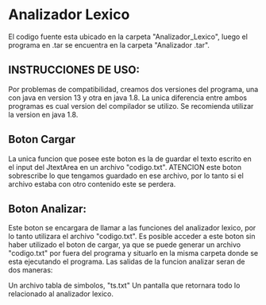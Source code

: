 # Analizador Lexico

El codigo fuente esta ubicado en la carpeta "Analizador_Lexico", luego el programa en .tar se encuentra 
en la carpeta "Analizador .tar". 

## INSTRUCCIONES DE USO:

Por problemas de compatibilidad, creamos dos versiones del programa, una con java en version 
13 y otra en java 1.8. La unica diferencia entre ambos programas es cual version del compilador 
se utilizo. Se recomienda utilizar la version en java 1.8.

## Boton Cargar
La unica funcion que posee este boton es la de guardar el texto escrito en el input
del JtextArea en un archivo "codigo.txt". ATENCION este boton sobrescribe lo que tengamos
guardado en ese archivo, por lo tanto si el archivo estaba con otro contenido este se perdera.


## Boton Analizar: 
Este boton se encargara de llamar a las funciones del analizador lexico, por lo tanto utilizara el archivo "codigo.txt". 
Es posible acceder a este boton sin haber utilizado el boton de cargar, ya que se puede generar un archivo "codigo.txt" por 
fuera del programa y situarlo en la misma carpeta donde se esta ejecutando el programa. Las salidas de la funcion
analizar seran de dos maneras:

Un archivo tabla de simbolos, "ts.txt" 
Un pantalla que retornara todo lo relacionado al analizador lexico.
